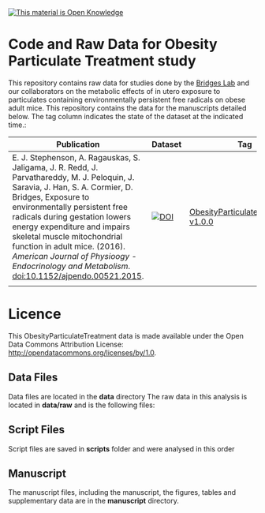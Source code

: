 <!-- Open Knowledge Link -->
 <a href="http://opendefinition.org/">
 <img alt="This material is Open Knowledge" border="0"
  src="http://assets.okfn.org/images/ok_buttons/ok_80x15_blue.png" /></a>
<!-- /Open Knowledge Link -->

# Code and Raw Data for Obesity Particulate Treatment study

This repository contains raw data for studies done by the [Bridges Lab](http://bridgeslab.uthsc.edu) and our collaborators on the metabolic effects of in utero exposure to particulates containing environmentally persistent free radicals on obese adult mice.  This repository contains the data for the manuscripts detailed below.  The tag column indicates the state of the dataset at the indicated time.:

| Publication | Dataset | Tag |
|-----------------------------------------------------------------------------------------------------------------------------------------------------------------------------------------------------------------------------------------------------------------------------------------------------------|---------------------------------------------------------------------------------------------------------|----------------------------------------------------------------------------------------------------------|
| E. J. Stephenson, A. Ragauskas, S. Jaligama, J. R. Redd, J. Parvathareddy, M. J. Peloquin, J. Saravia, J. Han, S. A. Cormier, D. Bridges, Exposure to environmentally persistent free radicals during gestation lowers energy expenditure and impairs skeletal muscle mitochondrial function in adult mice. (2016). *American Journal of Physioogy - Endocrinology and  Metabolism*. [doi:10.1152/ajpendo.00521.2015](http://dx.doi.org/10.1152/ajpendo.00521.2015). | [![DOI](https://)](http://) | [ObesityParticulateTreatment-v1.0.0](https://github.com/BridgesLab/ObesityParticulateTreatment/releases/tag/ObesityParticulateTreatment-v1.0.0) |
| |



# Licence

This ObesityParticulateTreatment data is made available under the Open Data Commons Attribution License: http://opendatacommons.org/licenses/by/1.0.

## Data Files

Data files are located in the **data** directory
The raw data in this analysis is located in **data/raw** and is the following files:


## Script Files

Script files are saved in **scripts** folder and were analysed in this order

## Manuscript

The manuscript files, including the manuscript, the figures, tables and supplementary data are in the **manuscript** directory. 